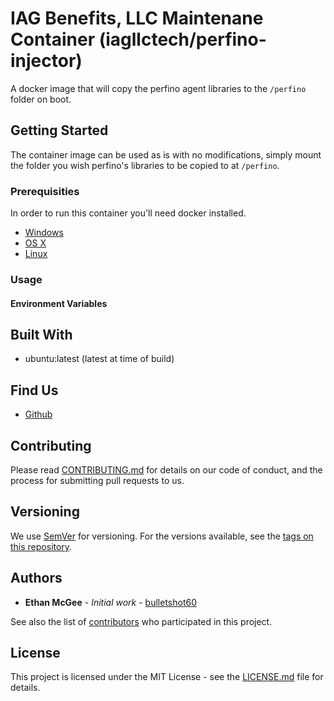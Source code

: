 # IAG Benefits, LLC Maintenane Container (iagllctech/perfino-injector)

A docker image that will copy the perfino agent libraries to the `/perfino` folder on boot.

## Getting Started

The container image can be used as is with no modifications, simply mount the folder you wish perfino's libraries to be copied to at `/perfino`.

### Prerequisities

In order to run this container you'll need docker installed.

* [Windows](https://docs.docker.com/windows/started)
* [OS X](https://docs.docker.com/mac/started/)
* [Linux](https://docs.docker.com/linux/started/)

### Usage

#### Environment Variables

## Built With

* ubuntu:latest (latest at time of build)

## Find Us

* [Github](https://github.com/iagtech/perfino-injector)

## Contributing

Please read [CONTRIBUTING.md](https://github.com/iagtech/perfino-injector/blob/main/CONTRIBUTING.md) for details on our code of conduct, and the process for submitting pull requests to us.

## Versioning

We use [SemVer](http://semver.org/) for versioning. For the versions available, see the [tags on this repository](https://github.com/iagtech/perfino-injector/tags). 

## Authors

* **Ethan McGee** - *Initial work* - [bulletshot60](https://github.com/bulletshot60)

See also the list of [contributors](https://github.com/iagtech/perfino-injector/contributors) who participated in this project.

## License

This project is licensed under the MIT License - see the [LICENSE.md](https://github.com/iagtech/perfino-injector/blob/main/LICENSE.md) file for details.
